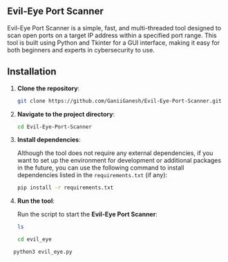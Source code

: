 ## Evil-Eye Port Scanner

Evil-Eye Port Scanner is a simple, fast, and multi-threaded tool designed to scan open ports on a target IP address within a specified port range. This tool is built using Python and Tkinter for a GUI interface, making it easy for both beginners and experts in cybersecurity to use.



  ## Installation

1. **Clone the repository**:
    ```bash
    git clone https://github.com/GaniiGanesh/Evil-Eye-Port-Scanner.git
    ```

2. **Navigate to the project directory**:
    ```bash
    cd Evil-Eye-Port-Scanner
    ```

3. **Install dependencies**:

    Although the tool does not require any external dependencies, if you want to set up the environment for development or additional packages in the future, you can use the following command to install dependencies listed in the `requirements.txt` (if any):

    ```bash
    pip install -r requirements.txt
    ```

4. **Run the tool**:

    Run the script to start the **Evil-Eye Port Scanner**:

    ```bash
    ls
    ```
    ```bash
    cd evil_eye
    ```
  ```bash
    python3 evil_eye.py
